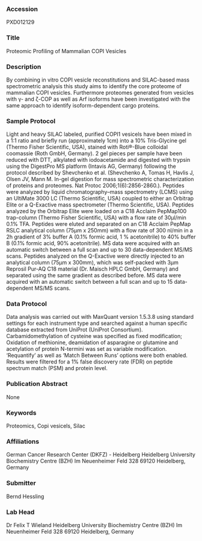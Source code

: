 ### Accession
PXD012129

### Title
Proteomic Profiling of Mammalian COPI Vesicles

### Description
By combining in vitro COPI vesicle reconstitutions and SILAC-based mass spectrometric analysis this study aims to identify the core proteome of mammalian COPI vesicles. Furthermore proteomes generated from vesicles with γ- and ζ-COP as well as Arf isoforms have been investigated with the same approach to identify isoform-dependent cargo proteins.

### Sample Protocol
Light and heavy SILAC labeled, purified COPI1 vesicels have been mixed in a 1:1 ratio and briefly run (approximately 1cm) into a 10% Tris-Glycine gel (Thermo Fisher Scientific, USA), stained with Roti®-Blue colloidal coomassie (Roth GmbH, Germany). 2 gel pieces per sample have been reduced with DTT, alkylated with iodoacetamide and digested with trypsin using the DigestPro MS platform (Intavis AG, Germany) following the protocol described by Shevchenko et al. (Shevchenko A, Tomas H, Havlis J, Olsen JV, Mann M. In-gel digestion for mass spectrometric characterization of proteins and proteomes. Nat Protoc 2006;1(6):2856-2860.). Peptides were analyzed by liquid chromatography–mass spectrometry (LCMS) using an UltiMate 3000 LC (Thermo Scientific, USA) coupled to either an Orbitrap Elite or a Q-Exactive mass spectrometer (Thermo Scientific, USA). Peptides analyzed by the Orbitrap Elite were loaded on a C18 Acclaim PepMap100 trap-column (Thermo Fisher Scientific, USA) with a flow rate of 30µl/min 0.1% TFA. Peptides were eluted and separated on an C18 Acclaim PepMap RSLC analytical column (75µm x 250mm) with a flow rate of 300 nl/min in a 2h gradient of 3% buffer A (0.1% formic acid, 1 % acetonitrile) to 40% buffer B (0.1% formic acid, 90% acetonitrile). MS data were acquired with an automatic switch between a full scan and up to 30 data-dependent MS/MS scans. Peptides analyzed on the Q-Exactive were directly injected to an analytical column (75µm x 300mm), which was self-packed with 3µm Reprosil Pur-AQ C18 material (Dr. Maisch HPLC GmbH, Germany) and separated using the same gradient as described before. MS data were acquired with an automatic switch between a full scan and up to 15 data-dependent MS/MS scans.

### Data Protocol
Data analysis was carried out with MaxQuant version 1.5.3.8 using standard settings for each instrument type and searched against a human specific database extracted from UniProt (UniProt Consortium). Carbamidomethylation of cysteine was specified as fixed modification; Oxidation of methionine, deamidation of asparagine or glutamine and acetylation of protein N-termini was set as variable modification. ‘Requantify’ as well as ‘Match Between Runs’ options were both enabled. Results were filtered for a 1% false discovery rate (FDR) on peptide spectrum match (PSM) and protein level.

### Publication Abstract
None

### Keywords
Proteomics, Copi vesicels, Silac

### Affiliations
German Cancer Research Center (DKFZ) - Heidelberg
Heidelberg University Biochemistry Centre (BZH) Im Neuenheimer Feld 328 69120 Heidelberg, Germany

### Submitter
Bernd Hessling

### Lab Head
Dr Felix T Wieland
Heidelberg University Biochemistry Centre (BZH) Im Neuenheimer Feld 328 69120 Heidelberg, Germany


